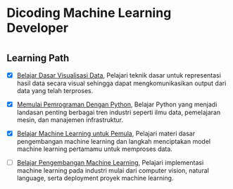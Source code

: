 # Dicoding Machine Learning Developer

# 

## Learning Path

- [x] [Belajar Dasar Visualisasi Data](https://www.dicoding.com/academies/177),
   Pelajari teknik dasar untuk representasi hasil data secara visual sehingga dapat mengkomunikasikan output dari data yang telah terproses.
- [x] [Memulai Pemrograman Dengan Python](https://www.dicoding.com/academies/86),
    Belajar Python yang menjadi landasan penting berbagai tren industri seperti ilmu data, pemelajaran mesin, dan manajemen infrastruktur.
- [x] [Belajar Machine Learning untuk Pemula](https://www.dicoding.com/academies/184),
    Pelajari materi dasar pengembangan machine learning dan langkah menciptakan model machine learning pertamamu untuk memproses data.
- [ ] [Belajar Pengembangan Machine Learning](https://www.dicoding.com/academies/185),
    Pelajari implementasi machine learning pada industri mulai dari computer vision, natural language, serta deployment proyek machine learning.


